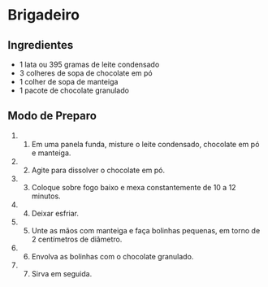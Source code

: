 # Brigadeiro

## Ingredientes

- 1 lata ou 395 gramas de leite condensado
- 3 colheres de sopa de chocolate em pó
- 1 colher de sopa de manteiga
- 1 pacote de chocolate granulado

## Modo de Preparo

1. 1. Em uma panela funda, misture o leite condensado, chocolate em pó e manteiga.
2. 2. Agite para dissolver o chocolate em pó.
3. 3. Coloque sobre fogo baixo e mexa constantemente de 10 a 12 minutos.
4. 4. Deixar esfriar.
5. 5. Unte as mãos com manteiga e faça bolinhas pequenas, em torno de 2 centímetros de diâmetro.
6. 6. Envolva as bolinhas com o chocolate granulado.
7. 7. Sirva em seguida.
